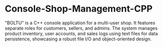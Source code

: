 # Console-Shop-Management-CPP
"BOLTU" is a C++ console application for a multi-user shop. It features separate roles for customers, sellers, and admins. The system manages product inventory, user accounts, and sales logs using text files for data persistence, showcasing a robust file I/O and object-oriented design.

